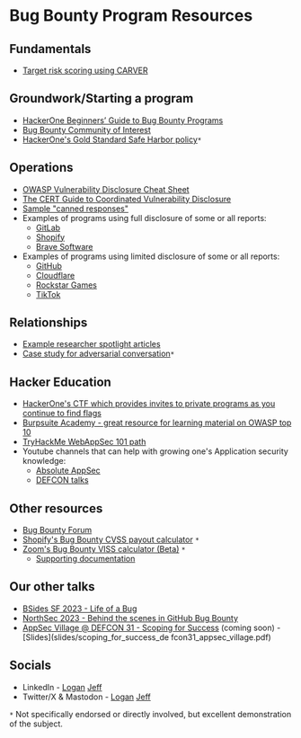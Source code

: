 # Bug Bounty Program Resources

## Fundamentals
- [Target risk scoring using CARVER](https://en.wikipedia.org/wiki/CARVER_matrix)

## Groundwork/Starting a program
- [HackerOne Beginners’ Guide to Bug Bounty Programs](https://www.hackerone.com/resources/e-book/the-beginners-guide-to-bug-bounty-programs-1)
- [Bug Bounty Community of Interest](https://bugbountycoi.org/)
- [HackerOne's Gold Standard Safe Harbor policy](https://hackerone.com/security/safe_harbor)`*`

## Operations
- [OWASP Vulnerability Disclosure Cheat Sheet](https://cheatsheetseries.owasp.org/cheatsheets/Vulnerability_Disclosure_Cheat_Sheet.html)
- [The CERT Guide to Coordinated Vulnerability Disclosure](https://vuls.cert.org/confluence/display/CVD/The+CERT+Guide+to+Coordinated+Vulnerability+Disclosure)
- [Sample "canned responses"](canned_replies.md)
- Examples of programs using full disclosure of some or all reports:
    - [GitLab](https://hackerone.com/gitlab/hacktivity)
    - [Shopify](https://hackerone.com/shopify/hacktivity)
    - [Brave Software](https://hackerone.com/brave/hacktivity)
- Examples of programs using limited disclosure of some or all reports:
    - [GitHub](https://hackerone.com/github/hacktivity)
    - [Cloudflare](https://hackerone.com/cloudflare/hacktivity)
    - [Rockstar Games](https://hackerone.com/rockstargames/hacktivity)
    - [TikTok](https://hackerone.com/tiktok/hacktivity)

## Relationships
- [Example researcher spotlight articles](https://github.blog/?s=cybersecurity+spotlight)
- [Case study for adversarial conversation](https://bitbucket.org/snakeyaml/snakeyaml/issues/561/cve-2022-1471-vulnerability-in)`*`

## Hacker Education
- [HackerOne's CTF which provides invites to private programs as you continue to find flags](https://ctf.hacker101.com/)
- [Burpsuite Academy - great resource for learning material on OWASP top 10](https://portswigger.net/web-security)
- [TryHackMe WebAppSec 101 path](https://tryhackme.com/room/webappsec101)
- Youtube channels that can help with growing one's Application security knowledge:
  - [Absolute AppSec](https://www.youtube.com/c/AbsoluteAppSec)
  - [DEFCON talks](https://www.youtube.com/user/DEFCONConference/videos)

## Other resources
- [Bug Bounty Forum](https://bugbountyforum.com/)
- [Shopify's Bug Bounty CVSS payout calculator](https://shopify.github.io/appsec/cvss_calculator/) `*`
- [Zoom's Bug Bounty VISS calculator (Beta)](https://viss.zoom.com/calculator#VISS:0.1;T:10/I:10/D:10;PLI:NA/ICI:N/III:N/IAI:N/ITN:NA/STN:NA/DTN:NA/TIM:N/DCI:N/DII:N/DAI:N/DCL:N/UCI:NA) `*`
    - [Supporting documentation](https://viss.zoom.com/specifications)
    
## Our other talks
- [BSides SF 2023 - Life of a Bug](https://www.youtube.com/watch?v=C2EU_Gg7IHE)
- [NorthSec 2023 - Behind the scenes in GitHub Bug Bounty](https://www.youtube.com/watch?v=ge67z-YxjIA&t=27135s)
- [AppSec Village @ DEFCON 31 - Scoping for Success]() (coming soon) - [Slides](slides/scoping_for_success_de
fcon31_appsec_village.pdf)

## Socials
- LinkedIn - [Logan](https://www.linkedin.com/in/loganmaclaren/) [Jeff](https://www.linkedin.com/in/jeffrey-guerra/)
- Twitter/X & Mastodon - [Logan](https://infosec.exchange/@gill3tt3) [Jeff](https://twitter.com/s2jeff_gh)

`*` Not specifically endorsed or directly involved, but excellent demonstration of the subject.
